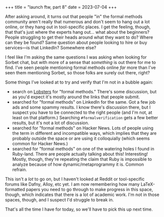 +++
title = "launch ftw, part 8"
date = 2023-07-04
+++

After asking around, it turns out that people "in" the formal methods community aren't really that numerous and don't seem to hang out a lot online, or they hang out in tool-specific places. I get the feeling, though, that that's just where the experts hang out… what about the beginners? People struggling to get their heads around what they want to do? Where can they be found? Same question about people looking to hire or buy services—is that LinkedIn? Somewhere else?

I feel like I'm asking the same questions I was asking when looking for Sorbet chat, but with more of a sense that *something* is out there for me to find. I've seen people mentioning formal methods online *far* more than I've seen them mentioning Sorbet, so those folks are surely out there, right?

Some things I've looked at to try and verify that I'm not in a bubble again:

- search on [Lobsters](https://lobste.rs) for "formal methods." There's some discussion, but as you'd expect it's mostly around the links that people submit.
- searched for "formal methods" on LinkedIn for the same. Got a few job ads and some spammy results. I know there's discussion there, but I suspect you have to be connected to the right people (and I'm not, at least on that platform.) Searching `#formalverification` gets a few better results, but it's not a lot of discussion.
- searched for "formal methods" on Hacker News. Lots of people using the term in different and incompatible ways, which implies that they are probably outside the space or are using it colloquially (which seems common for Hacker News.)
- searched for "formal methods" on one of the watering holes I found in Ruby-land. There are people actually talking about this! Interesting! Mostly, though, they're repeating the claim that Ruby is impossible to analyze because of how dynamic/metaprogrammy it is. Common refrain.

This isn't a *lot* to go on, but I haven't looked at Reddit or tool-specific forums like Dafny, Alloy, etc yet. I am now remembering how many LaTeX-formatted papers you need to go through to make progress in this space, though, which indicates that there is a lot of academic work. I'm not in those spaces, though, and I suspect I'd struggle to break in.

That's all the time I have for today, so we'll have to pick this up next time.
